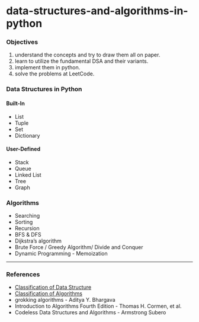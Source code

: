 # data-structures-and-algorithms-in-python

### Objectives

1. understand the concepts and try to draw them all on paper.
2. learn to utilize the fundamental DSA and their variants.
3. implement them in python.
4. solve the problems at LeetCode.

### Data Structures in Python

#### Built-In

- List
- Tuple
- Set
- Dictionary

#### User-Defined

- Stack
- Queue
- Linked List
- Tree
- Graph

### Algorithms

- Searching
- Sorting
- Recursion
- BFS & DFS
- Dijkstra’s algorithm
- Brute Force / Greedy Algorithm/ Divide and Conquer
- Dynamic Programming - Memoization

---

### References

- [Classification of Data Structure](https://www.geeksforgeeks.org/what-is-data-structure-types-classifications-and-applications/#classification:~:text=Classification%20of%20Data%20Structure%3A%C2%A0)
- [Classification of Algorithms](https://www.geeksforgeeks.org/classification-of-algorithms-with-examples/)
- grokking algorithms - Aditya Y. Bhargava
- Introduction to Algorithms Fourth Edition - Thomas H. Cormen, et al.
- Codeless Data Structures and Algorithms - Armstrong Subero